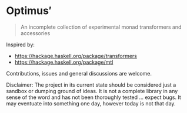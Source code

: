 # Optimus′

> An incomplete collection of experimental monad transformers and accessories

Inspired by:
* https://hackage.haskell.org/package/transformers
* https://hackage.haskell.org/package/mtl

Contributions, issues and general discussions are welcome.

Disclaimer: The project in its current state should be considered just a sandbox or dumping ground of ideas. It is not a
complete library in any sense of the word and has not been thoroughly tested ... expect bugs. It may eventuate into
something one day, however today is not that day.
